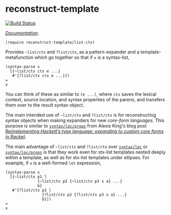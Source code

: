 # reconstruct-template

[![Build Status](https://travis-ci.org/AlexKnauth/reconstruct-template.png?branch=master)](https://travis-ci.org/AlexKnauth/reconstruct-template)

[_Documentation_](http://docs.racket-lang.org/reconstruct-template-list-ctx/index.html).

```racket
(require reconstruct-template/list-ctx)
```

Provides `~list/ctx` and `?list/ctx`, as a pattern-expander and a template-metafunction which go together so that if `x` is a syntax-list,

```racket
(syntax-parse x
  [{~list/ctx ctx e ...}
   #'{?list/ctx ctx e ...}])
=
x
```

You can think of these as similar to `(e ...)`, where `ctx` saves the lexical context, source location, and syntax properties of the parens, and transfers them over to the result syntax object.

The main intended use of `~list/ctx` and `?list/ctx` is for reconstructing syntax objects when making expanders for new *core-form languages*. This purpose is similar to [`syntax/loc/props`][syntax/loc/props] from Alexis King's blog post [_Reimplementing Hackett’s type language: expanding to custom core forms in Racket_][lexi-lambda-core-forms].

The main advantage of `~list/ctx` and `?list/ctx` over [`syntax/loc`][syntax/loc] or [`syntax/loc/props`][syntax/loc/props] is that they work even for stx-list templates nested deeply within a template, as well as for stx-list templates under ellipses. For example, if `x` is a well-formed `let` expression,

```racket
(syntax-parse x
  [{~list/ctx p1 l
              {~list/ctx p2 {~list/ctx p3 x a} ...}
              b}
   #'{?list/ctx p1 l
                {?list/ctx p2 {?list/ctx p3 x a} ...}
                b}])
=
x
```

  [syntax/loc]: https://docs.racket-lang.org/reference/stx-patterns.html#(form._((lib._racket%2Fprivate%2Fstxcase-scheme..rkt)._syntax%2Floc))

  [syntax/loc/props]: https://lexi-lambda.github.io/blog/2018/04/15/reimplementing-hackett-s-type-language-expanding-to-custom-core-forms-in-racket/#preserving-syntax-properties-and-source-locations

  [lexi-lambda-core-forms]: https://lexi-lambda.github.io/blog/2018/04/15/reimplementing-hackett-s-type-language-expanding-to-custom-core-forms-in-racket/
